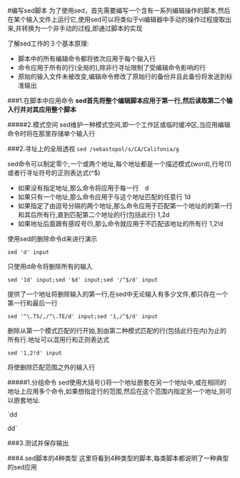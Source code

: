 #编写sed脚本
为了使用sed，首先需要编写一个含有一系列编辑操作的脚本,然后在某个输入文件上运行它,使用sed可以将类似于vi编辑器中手动的操作过程提取出来,并转换为一个非手动的过程,即通过脚本的实现

了解sed工作的３个基本原理:
+ 脚本中的所有编辑命令都将依次应用于每个输入行
+ 命令应用于所有的行(全局的),除非行寻址限制了受编辑命令影响的行
+ 原始的输入文件未被改变,编辑命令修改了原始行的备份并且此备份将发送到标准输出


###1.在脚本中应用命令
__sed首先将整个编辑脚本应用于第一行,然后读取第二个输入行并对其应用整个脚本__

#####2.模式空间
sed维护一种模式空间,即一个工作区或临时缓冲区,当应用编辑命令时将在那里存储单个输入行

###2.寻址上的全局透视
`sed /sebastopol/s/CA/Califonia/g`

sed命令可以制定零个,一个或两个地址,每个地址都是一个描述模式(word),行号(1)或者行寻址符号的正则表达式(^$)

+ 如果没有指定地址,那么命令将应用于每一行　d
+ 如果只有一个地址,那么命令应用于与这个地址匹配的任意行 1d
+ 如果指定了由逗号分隔的两个地址,那么命令应用于匹配第一个地址的的第一行和其后所有行,直到匹配第二个地址的行(包括此行)  1,2d
+ 如果地址后面跟有感叹号(!),那么命令就应用于不匹配该地址的所有行  1,2!d

使用sed的删除命令d来进行演示

`sed 'd' input`

只使用d命令将删除所有的输入

`sed '1d' input;sed '$d' input;sed '/^$/d' input`

提供了一个地址将删除输入的第一行,在sed中无论输入有多少文件,都只存在一个第一行和最后一行

`sed '^\.TS/,/^\.TE/d' input;sed '1,/^$/d' input`

删除从第一个模式匹配的行开始,到由第二种模式匹配的行(包括此行在内)为止的所有行.地址可以混用行和正则表达式

`sed '1,2!d' input`

将使删除匹配范围之外的输入行

#####1.分组命令
sed使用大括号{}将一个地址嵌套在另一个地址中,或在相同的地址上应用多个命令,如果想指定行的范围,然后在这个范围内指定另一个地址,则可以嵌套地址.

`dd

dd`

###3.测试并保存输出



###4.sed脚本的4种类型
这里将看到4种类型的脚本,每类脚本都说明了一种典型的sed应用



